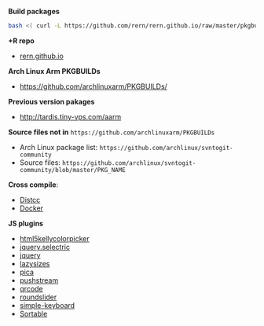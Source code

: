**Build packages**
```sh
bash <( curl -L https://github.com/rern/rern.github.io/raw/master/pkgbuild.sh )
```
**+R repo**
- [rern.github.io](https://rern.github.io)

**Arch Linux Arm PKGBUILDs**
- https://github.com/archlinuxarm/PKGBUILDs/

**Previous version pakages**
- http://tardis.tiny-vps.com/aarm

**Source files not in** `https://github.com/archlinuxarm/PKGBUILDs`
  - Arch Linux package list: `https://github.com/archlinux/svntogit-community`
  - Source files: `https://github.com/archlinux/svntogit-community/blob/master/PKG_NAME`

**Cross compile**:
- [Distcc](https://github.com/rern/rern.github.io/blob/master/cross-compile.md#distcc)
- [Docker](https://github.com/rern/rern.github.io/blob/master/cross-compile.md#docker)

**JS plugins**
- [html5kellycolorpicker](https://github.com/NC22/HTML5-Color-Picker)
- [jquery.selectric](https://github.com/lcdsantos/jQuery-Selectric)
- [jquery](https://jquery.com/)
- [lazysizes](https://github.com/aFarkas/lazysizes)
- [pica](https://github.com/nodeca/pica)
- [pushstream](https://github.com/wandenberg/nginx-push-stream-module/tags)
- [qrcode](https://github.com/datalog/qrcode-svg)
- [roundslider](https://github.com/soundar24/roundSlider)
- [simple-keyboard](https://github.com/hodgef/simple-keyboard)
- [Sortable](https://github.com/SortableJS/Sortable)
